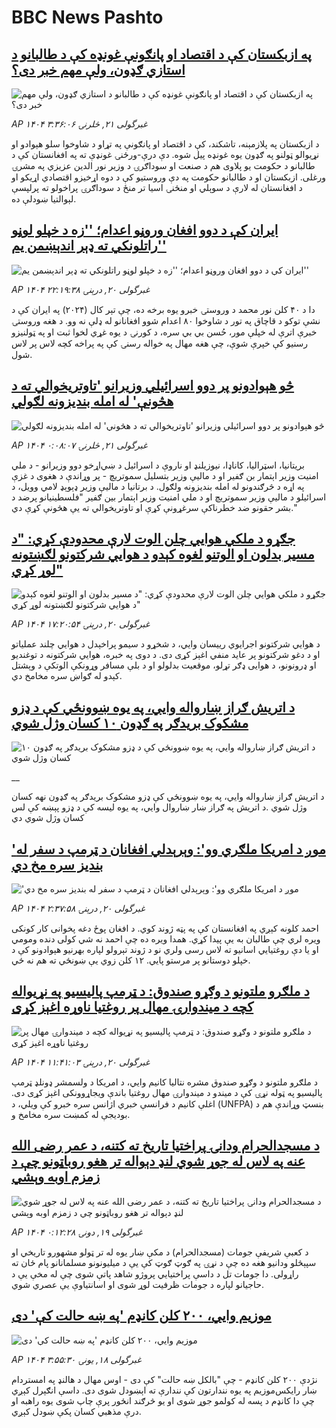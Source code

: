 # BBC News Pashto## [په ازبکستان کې د اقتصاد او پانګونې غونډه کې د طالبانو د استازي ګډون، ولې مهم خبر دی؟](https://www.bbc.com/pashto/articles/cvgvy5q4w32o?at_campaign=githubrss)![په ازبکستان کې د اقتصاد او پانګونې غونډه کې د طالبانو د استازي ګډون، ولې مهم خبر دی؟](https://ichef.bbci.co.uk/ace/standard/240/cpsprodpb/16b5/live/e326fec0-4635-11f0-9471-e380f647874e.png)_AP ۱۴۰۴ غبرگولی ۲۱, څلرنۍ ۳:۳۶:۰۶_د ازبکستان په پلازمېنه، تاشکند، کې د اقتصاد او پانګونې په تړاو د شاوخوا سلو هېوادو او نړیوالو ټولنو په ګډون یوه غونډه پیل شوه. دې درې-ورځنۍ غونډې ته په افغانستان کې د طالبانو د حکومت یو پلاوی هم د صنعت او سوداګرۍ د وزیر نور الدین عزیزي په مشرۍ ورغلی.
ازبکستان او د طالبانو حکومت په دې وروستیو کې د دوه اړخیزو اقتصادي اړیکو او د افغانستان له لارې د سوېلي او منځنۍ اسیا تر منځ د سوداګرۍ پراخولو ته پرلپسې لېوالتیا ښودلې ده.## [ایران کې د دوو افغان وروڼو اعدام؛ ''زه د خپلو لوڼو راتلونکي ته ډېر اندېښمن یم''](https://www.bbc.com/pashto/articles/c0jzlp15424o?at_campaign=githubrss)![ایران کې د دوو افغان وروڼو اعدام؛ ''زه د خپلو لوڼو راتلونکي ته ډېر اندېښمن یم''](https://ichef.bbci.co.uk/ace/standard/240/cpsprodpb/18e6/live/59d42700-2507-11f0-b26b-ab62c890638b.jpg)_AP ۱۴۰۴ غبرگولی ۲۰, درېنۍ ۲۲:۱۹:۳۸_دا د ۴۰ کلن نور محمد د وروستۍ خبرو یوه برخه ده، چې تېر کال (۲۰۲۴) په ایران کې د نشې توکو د قاچاق په تور د شاوخوا ۸۰ اعدام شوو افغانانو له ډلې نه وو.
د هغه وروستۍ خبرې اترې له خپلې مور، حُسن بي بي سره، د کورنۍ د یوه غړي لخوا ثبت او په ټولنیزو رسنیو کې خپرې شوې، چې هغه مهال په خواله رسنۍ کې په پراخه کچه لاس پر لاس شول.## [څو هېوادونو پر دوو اسرائیلي وزیرانو 'تاوتریخوالي ته د هڅونې' له امله بندیزونه لګولي](https://www.bbc.com/pashto/articles/cn7z45l50jxo?at_campaign=githubrss)![څو هېوادونو پر دوو اسرائیلي وزیرانو 'تاوتریخوالي ته د هڅونې' له امله بندیزونه لګولي](https://ichef.bbci.co.uk/ace/standard/240/cpsprodpb/8026/live/13162f20-4659-11f0-bbaa-4bc03e0665b7.png)_AP ۱۴۰۴ غبرگولی ۲۱, څلرنۍ ۰:۰۸:۰۷_بریتانیا، اسټرالیا، کاناډا، نیوزیلنډ او ناروې د اسرائیل د ښي‌اړخو دوو وزیرانو - د ملي امنیت وزیر اېتمار بن ګفیر او د ماليې وزیر بتسلیل سموتریچ - پر وړاندې د هغوی د غزې په اړه د څرګندونو له امله بندیزونه ولګول.
د برتانیا د مالیې وزیر ډېوېډ لامي وویل، د اسرائیلو د مالیې وزیر سموتریچ او د ملي امنیت وزیر اېتمار بین ګفیر "فلسطینیانو پرضد د بشر حقونو ضد خطرناکې سرغړونې کړې او تاوتریخوالي ته یې هڅونې کړې دي."## [جګړو د ملکي هوايي چلن الوت‌ لارې محدودې کړي: "د مسیر بدلون او الوتنو لغوه کېدو د هوايي شرکتونو لګښتونه لوړ کړي"](https://www.bbc.com/pashto/articles/clyqrkg2p9do?at_campaign=githubrss)![جګړو د ملکي هوايي چلن الوت‌ لارې محدودې کړي: "د مسیر بدلون او الوتنو لغوه کېدو د هوايي شرکتونو لګښتونه لوړ کړي"](https://ichef.bbci.co.uk/ace/standard/240/cpsprodpb/7baf/live/4a61d900-4606-11f0-b6e6-4ddb91039da1.png)_AP ۱۴۰۴ غبرگولی ۲۰, درېنۍ ۱۷:۲۰:۵۴_د هوايي شرکتونو اجرایوي رییسان وايي، د شخړو د سیمو پراخېدل د هوايي چلند عملیاتو او د دغو شرکتونو پر عاید منفي اغېز کړی دی. 
د دوی په خبره، هوايي شرکتونه د توغندیو او ډرونونو، د هوایی ډګر تړلو، موقعیت بدلولو او د بلې مسافر وړونکې الوتکې د وېشتل کېدو له ګواښ سره مخامخ دي.## [د اتریش ګراز ښارواله وايي، په یوه ښوونځي کې د ډزو مشکوک بریدګر په ګډون ۱۰ کسان وژل شوي](https://www.bbc.co.uk/pashto/live/c5yxdq3e702t?at_campaign=githubrss)![د اتریش ګراز ښارواله وايي، په یوه ښوونځي کې د ډزو مشکوک بریدګر په ګډون ۱۰ کسان وژل شوي](https://ichef.bbci.co.uk/ace/standard/240/cpsprodpb/8909/live/c3ac3ee0-45e8-11f0-b6e6-4ddb91039da1.png)__د اتریش ګراز ښارواله وايي، په یوه ښوونځي کې ډزو مشکوک بریدګر په ګډون نهه کسان وژل شوي
.د اتریش په ګراز ښار ښاروال وايي، په یوه لیسه کې د ډزو پېښه کې لس کسان وژل شوي دي## ['موږ د امریکا ملګري وو': وېرېدلي افغانان د ټرمپ د سفر له بندیز سره مخ دي](https://www.bbc.com/pashto/articles/cev4wxdgw93o?at_campaign=githubrss)!['موږ د امریکا ملګري وو': وېرېدلي افغانان د ټرمپ د سفر له بندیز سره مخ دي](https://ichef.bbci.co.uk/ace/standard/240/cpsprodpb/b9d1/live/3b2de4c0-45a1-11f0-835b-310c7b938e84.jpg)_AP ۱۴۰۴ غبرگولی ۲۰, درېنۍ ۲:۳۷:۵۸_احمد کلونه کېږي په افغانستان کې په پټه ژوند کوي. د افغان پوځ دغه پخوانی کار کونکی ویره لري چې طالبان به یې پیدا کړي. همدا ویره ده چې احمد نه شي کولی دنده ومومي او یا دې روغتیايي اسانیو ته لاس رسی ولري نو د ژوند تېرولو لپاره بهرنیو هېوادونو کې د خپلو دوستانو پر مرستو پايي. ۱۲ کلن زوي یې ښونځي ته هم نه ځي.## [د ملګرو ملتونو د وګړو صندوق: د ټرمپ پالیسیو په نړیواله کچه د میندوارۍ مهال پر روغتیا ناوړه اغېز کړی](https://www.bbc.com/pashto/articles/cvgdyvmj1g1o?at_campaign=githubrss)![د ملګرو ملتونو د وګړو صندوق: د ټرمپ پالیسیو په نړیواله کچه د میندوارۍ مهال پر روغتیا ناوړه اغېز کړی](https://ichef.bbci.co.uk/ace/standard/240/cpsprodpb/dab4/live/828f6ee0-45e9-11f0-bace-e1270fc31f5e.jpg)_AP ۱۴۰۴ غبرگولی ۲۰, درېنۍ ۱۱:۴۱:۰۳_د ملګرو ملتونو د وګړو صندوق مشره نتالیا کانیم وايي، د امریکا د ولسمشر ډونلډ ټرمپ پالیسیو په ټوله نړۍ کې د میندو د میندوارۍ مهال روغتیا باندې ویجاړوونکی اغېز کړی دی. اغلې کانیم د فرانسې خبري اژانس سره خبرو کې ویلي، د (UNFPA)  بنسټ وړاندې هم د بودیجې له کمښت سره مخامخ و.## [د مسجدالحرام ودانۍ پراختیا تاریخ ته کتنه، د عمر رضی الله عنه په لاس له جوړ شوي لنډ دېواله تر هغو روباټونو چې د زمزم اوبه وېشي](https://www.bbc.com/pashto/articles/clyre0pg60vo?at_campaign=githubrss)![د مسجدالحرام ودانۍ پراختیا تاریخ ته کتنه، د عمر رضی الله عنه په لاس له جوړ شوي لنډ دېواله تر هغو روباټونو چې د زمزم اوبه وېشي](https://ichef.bbci.co.uk/ace/standard/240/cpsprodpb/8801/live/a6e174f0-44b8-11f0-b6e6-4ddb91039da1.png)_AP ۱۴۰۴ غبرگولی ۱۹, دونۍ ۰:۱۲:۲۸_د کعبې شریفې جومات (مسجدالحرام) د مکې ښار یوه له تر ټولو مشهورو تاریخي او سپېڅلو ودانیو هغه ده چې د نړۍ په ګوټ ګوټ کې یې د میلیونونو مسلمانانو پام ځان ته راړولی. دا جومات تل د داسې پراختیايي پروژو شاهد پاتې شوی چې له مخې یې د حاجیانو لپاره د جومات ظرفیت لوړ شوی او اسانتیاوې یې عصري شوي.## [موزیم وايي، ۲۰۰ کلن کانډم 'په ښه حالت کې' دی](https://www.bbc.com/pashto/articles/cp3n6vx6edqo?at_campaign=githubrss)![موزیم وايي، ۲۰۰ کلن کانډم 'په ښه حالت کې' دی](https://ichef.bbci.co.uk/ace/standard/240/cpsprodpb/8be0/live/a3b32830-43e3-11f0-bace-e1270fc31f5e.jpg)_AP ۱۴۰۴ غبرگولی ۱۸, يونۍ ۳:۵۵:۳۰_نژدې ۲۰۰ کلن کانډم - چې "بالکل ښه حالت" کې دی - اوس مهال د هالنډ په امستردام ښار رایکس‌موزیم په یوه نندارتون کې نندارې ته اېښودل شوی دی.
داسې انګېرل کېږي چې دا کانډم د پسه له کولمو جوړ شوی او یو څرګند انځور پرې چاپ شوی یوه راهبه او درې مذهبي کسان پکې ښودل کېږي.